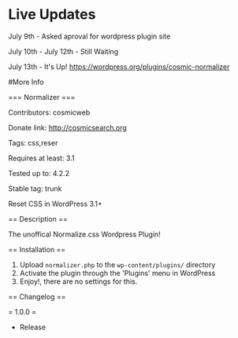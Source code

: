 # Live Updates

July 9th - Asked aproval for wordpress plugin site

July 10th - July 12th - Still Waiting

July 13th - It's Up! https://wordpress.org/plugins/cosmic-normalizer

#More Info

=== Normalizer ===

Contributors: cosmicweb

Donate link: http://cosmicsearch.org

Tags: css,reser

Requires at least: 3.1

Tested up to: 4.2.2

Stable tag: trunk

Reset CSS in WordPress 3.1+

== Description ==

The unoffical Normalize.css Wordpress Plugin!


== Installation ==

1. Upload `normalizer.php` to the `wp-content/plugins/` directory
2. Activate the plugin through the 'Plugins' menu in WordPress
3. Enjoy!, there are no settings for this.

== Changelog ==

= 1.0.0 =
* Release
